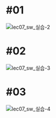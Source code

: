 # \#01
![lec07_sw_실습-2](https://user-images.githubusercontent.com/105068708/218277829-5b6c68de-bbee-4a30-955e-a9a92fd0a7a3.jpg)
# \#02
![lec07_sw_실습-3](https://user-images.githubusercontent.com/105068708/218277846-740a29ec-d545-4fc4-91e9-5f5e6935d08a.jpg)
# \#03
![lec07_sw_실습-4](https://user-images.githubusercontent.com/105068708/218277851-b16322cd-a284-40e5-afb6-842ba67216bd.jpg)
